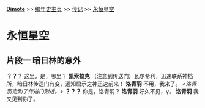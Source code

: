 **[Dimote](https://dimote.top)** >> [编年史主页](../index.md) >> [传记](../index.md#传记) >> [永恒星空](telos.md)

# 永恒星空

## 片段一 暗日林的意外

**？？？**    这里，是，哪里？
**凯索拉克**    （注意到传送门）瓦尔希利，迅速联系神档所，暗日林传送门有变，通知启示之神迅速前来！
**洛青羽**    不用，我来了。
*<洛青羽走到了传送门附近。>*
**？？？**    你是，洛青羽？
**洛青羽**    好久不见，γ。
**洛青羽**    我又见到你了。
